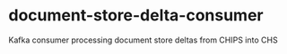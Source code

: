 # document-store-delta-consumer
Kafka consumer processing document store deltas from CHIPS into CHS

